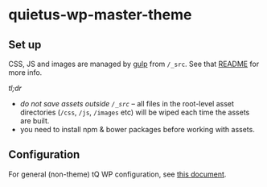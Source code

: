 quietus-wp-master-theme
=======================

## Set up
CSS, JS and images are managed by [gulp](http://gulpjs.com) from `/_src`. See that [README](_src/README.md) for more info.

_tl;dr_

- _do not save assets outside `/_src`_ – all files in the root-level asset directories (`/css`, `/js`, `/images` etc) will be wiped each time the assets are built.
- you need to install npm & bower packages before working with assets.

## Configuration

For general (non-theme) tQ WP configuration, see [this document](https://docs.google.com/document/d/1FCsxd-mHS2J5g_ndOXn0R5J8wVgof9SC_TGE845oSCk/edit?usp=sharing).
